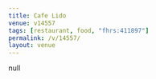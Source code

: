```yaml
---
title: Cafe Lido
venue: v14557
tags: [restaurant, food, "fhrs:411897"]
permalink: /v/14557/
layout: venue
---
```

null